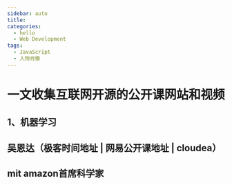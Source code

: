 ```yaml
---
sidebar: auto
title: 
categories:
  - hello
  - Web Development
tags:
  - JavaScript
  - 人物肖像
---
```


# 一文收集互联网开源的公开课网站和视频

## 1、机器学习
## 吴恩达（极客时间地址 | 网易公开课地址 | cloudea） 
## mit amazon首席科学家 




 
